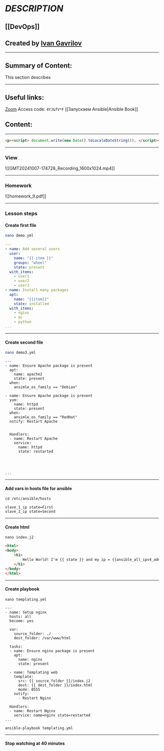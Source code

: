 # ***DESCRIPTION***

## [[DevOps]]


## Created by [Ivan Gavrilov](https://github.com/ivangavrilov-viii)
---
## Summary of Content:
This section describes


---
## Useful links:
[Zoom](https://us06web.zoom.us/rec/share/WEYt90GHH2Fh-gppcKAql3PvwpxBw8sFiFrgfDSy4ME_WPn-K18n2qYnUyITN19U.hI-np3fTlNkli-S7) Access code: ```4YJ&fV*F```
[[Запускаем Ansible|Ansible Book]]


## Content:
---
```html
<p><script> document.write(new Date().toLocaleDateString()); </script></p>
```

---
### View
![[GMT20241007-174728_Recording_1600x1024.mp4]]

---
### Homework
![[homework_9.pdf]]

---
### Lesson steps

#### Create first file
```bash
nano demo.yml
```

```yaml
---
- name: Add several users
  user:
    name: "{{ item }}"
    groups: "wheel"
    state: present
  with_items:
    - user1
    - user2
    - user3
- name: Install many packages
  apt:
    name: "{{item}}"
    state: installed
  with_items:
    - nginx
    - mc
    - python
...
```
---
#### Create second file
```bash
nano demo3.yml
```

```
---
- name: Ensure Apache package is present
  apt: 
    name: apache2
    state: present
  when:
    ansimle_os_family == "Debian"

- name: Ensure Apache package is present
  yum: 
    name: httpd
    state: present
  when:
    ansimle_os_family == "RedHat"
  notify: Restart Apache


  Handlers:
  - name: Restart Apache
    service:
      name: httpd
      state: restarted




...
```
---
#### Add vars in hosts file for ansible
```
cd /etc/ansible/hosts 
```

```
slave_1_ip state=First
slave_2_ip state=Second
```
---
#### Create html
```
nano index.j2
```

```html
<html>
<body>
	<h1> 
		Hello World! I'm {{ state }} and my ip = {{ansible_all_ipv4_addresses}}
	</h1>
</body>
</html>
```
---
#### Create playbook
```
nano templating.yml
```

```
---
- name: Setup nginx
  hosts: all
  become: yes

  var: 
    source_folder: ./
    dest_folder: /var/www/html

  tasks:
  - name: Ensure nginx package is present
    apt:
      name: nginx
      state: present
  
  - name: Templating web
    template:
      src: {{ source_folder }}/index.j2
      dest: {{ dest_folder }}/index.html
      mode: 0555
    notify: 
      - Restart Nginx

  Handlers:
  - name: Restart Nginx
    service: name=nginx state=restarted
...
```

```
ansible-playbook templating.yml
```
---
#### Stop watching at 40 minutes
